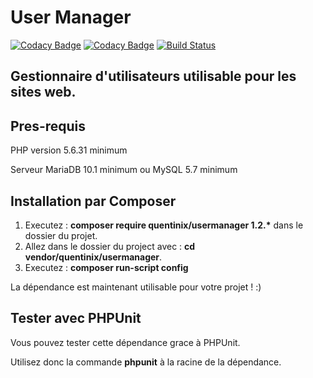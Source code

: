 User Manager
===========

[![Codacy Badge](https://api.codacy.com/project/badge/Grade/124dfab578544851bdef8c05fe0a6bc8)](https://www.codacy.com/app/Quentinix/UserManager?utm_source=github.com&utm_medium=referral&utm_content=Quentinix/UserManager&utm_campaign=badger)
[![Codacy Badge](https://api.codacy.com/project/badge/Coverage/802287394f6048669bb07ad3c294e13b)](https://www.codacy.com/app/Quentinix/UserManager?utm_source=github.com&utm_medium=referral&utm_content=Quentinix/UserManager&utm_campaign=Badge_Coverage)
[![Build Status](https://travis-ci.org/Quentinix/UserManager.svg?branch=master)](https://travis-ci.org/Quentinix/UserManager)

Gestionnaire d'utilisateurs utilisable pour les sites web.
----------------------------------------------------------
Pres-requis
-----------
PHP version 5.6.31 minimum

Serveur MariaDB 10.1 minimum ou MySQL 5.7 minimum

Installation par Composer
-------------------------

1. Executez : **composer require quentinix/usermanager 1.2.\*** dans le dossier du projet.
2. Allez dans le dossier du project avec : **cd vendor/quentinix/usermanager**.
3. Executez : **composer run-script config**

La dépendance est maintenant utilisable pour votre projet ! :)

Tester avec PHPUnit
-------------------

Vous pouvez tester cette dépendance grace à PHPUnit.

Utilisez donc la commande **phpunit** à la racine de la dépendance.
